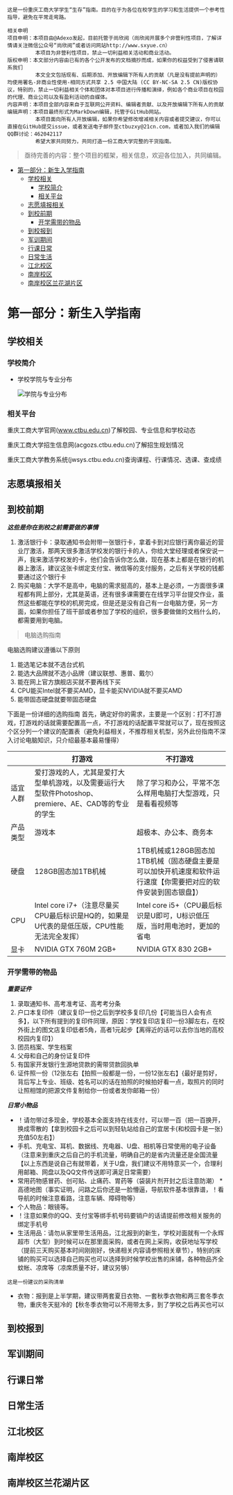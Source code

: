 ```
这是一份重庆工商大学学生“生存”指南。目的在于为各位在校学生的学习和生活提供一个参考性指导，避免在平常走弯路。
```

```
相关申明
项目申明：本项目由@Adexo发起，目前托管于尚欣阅（尚欣阅开展多个非营利性项目，了解详情请关注微信公众号“尚欣阅”或者访问网站http://www.sxyue.cn）
         本项目为非营利性项目，禁止一切利益相关活动和商业活动。
版权申明：本文部分内容由已有的各个公开发布的文档摘抄而成，如果你的权益受到了侵害请联系我们
         本文全文包括现有、后期添加、开放编辑下所有人的贡献（凡是没有提前声明的）均使用署名-非商业性使用-相同方式共享 2.5 中国大陆 (CC BY-NC-SA 2.5 CN)版权协议，特别的，禁止一切利益相关个体和团体对本项目进行传播和演绎，例如各个商业项目在校园的代理、商业公司以及有盈利活动的自媒体。
内容声明：本项目全部内容来自于互联网公开资料、编辑者贡献、以及开放编辑下所有人的贡献
编辑声明：本项目最终形式为MarkDown编辑，托管于GitHub网站。
         本项目面向所有人开放编辑，如果你希望修改增减相关内容或者提交建议，你可以直接在GitHub提交issue，或者发送电子邮件至ctbuzxy@21cn.com，或者加入我们的编辑QQ群讨论：462042117
         希望大家共同努力，共同打造一份工商大学完整的干货指南。
```
>亟待完善的内容：整个项目的框架，相关信息，欢迎各位加入，共同编辑。

<!-- TOC -->

- [第一部分：新生入学指南](#第一部分新生入学指南)
    - [学校相关](#学校相关)
        - [学校简介](#学校简介)
        - [相关平台](#相关平台)
    - [志愿填报相关](#志愿填报相关)
    - [到校前期](#到校前期)
        - [开学需带的物品](#开学需带的物品)
    - [到校报到](#到校报到)
    - [军训期间](#军训期间)
    - [行课日常](#行课日常)
    - [日常生活](#日常生活)
    - [江北校区](#江北校区)
    - [南岸校区](#南岸校区)
    - [南岸校区兰花湖片区](#南岸校区兰花湖片区)

<!-- /TOC -->

# 第一部分：新生入学指南

## 学校相关

### 学校简介
* 学校学院与专业分布
  
  ![学院与专业分布](http://wx2.sinaimg.cn/mw690/006ZZ573ly1fuhaim7hsgj30yg17cgoz.jpg)
### 相关平台

重庆工商大学官网(www.ctbu.edu.cn)了解校园、专业信息和学校动态

重庆工商大学招生信息网(acgozs.ctbu.edu.cn)了解招生规划情况

重庆工商大学教务系统(jwsys.ctbu.edu.cn)查询课程、行课情况、选课、查成绩

## 志愿填报相关

## 到校前期

***这些是你在到校之前需要做的事情***
1. 激活银行卡：录取通知书会附带一张银行卡，拿着卡到对应银行离你最近的营业厅激活，那两天很多激活学校发的银行卡的人，你给大堂经理或者保安说一声，我来激活学校发的卡，他们会告诉你怎么做，现在基本上都是在银行的机器上激活，建议这张卡绑定支付宝、微信等的支付服务，之后有关学校的钱都要通过这个银行卡
2. 购买电脑：大学不是高中，电脑的需求挺高的，基本上是必须，一方面很多课程都有网上部分，尤其是英语，还有很多课需要在在线学习平台提交作业，虽然这些都能在学校的机房完成，但是还是没有自己有一台电脑方便，另一方面，如果你担任了班干部或者参加了学校的组织，很多要做做的文档什么的，都需要用到电脑。
> 电脑选购指南

电脑选购建议遵循以下原则
1. 能选笔记本就不选台式机
2. 能选大品牌就不选小品牌（建议联想、惠普、戴尔）
3. 能在网上官方旗舰店买就不要再线下买
4. CPU能买Intel就不要买AMD，显卡能买NVIDIA就不要买AMD
5. 能带固态硬盘就要带固态硬盘

下面是一份详细的选购指南
首先，确定好你的需求，主要是一个区别：打不打游戏，打游戏的话就需要配置高一点，不打游戏的话配置平常就可以了，现在按照这个区分列一个建议的配置表（避免利益相关，不推荐相关机型，另外此份指南不深入讨论电脑知识，只介绍最基本最易懂得）

|     |打游戏|不打游戏|
|-----|-----|------|
|适宜人群|爱打游戏的人，尤其是爱打大型单机游戏，以及需要运行大型软件Photoshop、premiere、AE、CAD等的专业的学生|除了学习和办公，平常不怎么样用电脑打大型游戏，只是看看视频等|
|产品类型|游戏本|超极本、办公本、商务本|
|硬盘|128GB固态加1TB机械|1TB机械或128GB固态加1TB机械（固态硬盘主要是可以加快开机速度和软件运行速度【你需要把对应的软件安装到固态银盘】）|
|CPU|Intel core i7+（注意尽量买CPU最后标识是HQ的，如果是U代表的是低压版，CPU性能无法完全发挥）|Intel core i5+（CPU最后标识是U即可，U标识低压版，当时用电池时，更加的省电|
|显卡|NVIDIA GTX 760M 2GB+|NVIDIA GTX 830 2GB+|

### 开学需带的物品

***重要证件***

1. 录取通知书、高考准考证、高考考分条
2. 户口本复印件（建议复印一份之后到学校多复印几份【可能当日人会有点多】，以下所有提到的复印件同理，原因：学校复印店复印一份3脚左右，在校外街上的图文店复印低者5角，高者1元起步【离得近的话可以去你当地的高校校园内复印】）
3. 团员档案、学生档案
4. 父母和自己的身份证复印件
5. 有国家开发银行生源地贷款的需带贷款回执单
6. 证件照一份（12张左右【拍照一般都是一份，一份12张左右】{最好是剪好，背后写上专业、班级、姓名可以的话在拍照的时候拍好看一点，取照片的同时让照相馆的把源文件复制给你一份或者发你邮箱一份）

***日常小物品***

* ！请勿带过多现金，学校基本全面支持在线支付，可以带一百（把一百换开，换成零散的【拿到校园卡之后可以到轻轨站给自己的宜居卡{和校园卡是一张}充值50左右】）
* 手机、充电宝、耳机、数据线、充电器、U盘、相机等日常使用的电子设备（注意来到重庆之后自己的手机流量，明确自己的是省内流量还是全国流量【以上东西是说自己有就带着，关于U盘，我们建议不用特意买一个，合理利用邮箱、网盘以及QQ文件传送即可满足日常需要）
* 常用药物感冒药、创可贴、止痛药、胃药等（袋装片剂开封之后注意防潮）
 *高德地图（事实证明，问路之后你还是一脸懵逼，导航软件基本很靠谱，！看导航的时候注意看路，注意车辆、障碍物等）
* 个人物品：眼镜等。
* ！注意如果你的QQ、支付宝等绑手机号码要销户的话请提前修改相关服务的绑定手机号
* 生活用品：请勿从家里带生活用品，江北报到的新生，学校对面就有一个永辉超市（大型）到时候可以在那里面采购，或者在网上采购，收获地址写学校（提前三天购买基本时间刚刚好，快递相关内容请参照相关章节），特别的床铺的购买可以选择自己购买也可以选择到时候学校出售的床铺，各种物品齐全蚊帐、凉席等（凉席质量不好，建议另够）
```
这是一份建议的采购清单

```
* 衣物：报到是上半学期，建议带两套夏日衣物、一套秋季衣物和两三套冬季衣物，重庆冬天挺冷的【秋冬季衣物可以不用带太多，到了学校之后再买也可以 

## 到校报到

## 军训期间

## 行课日常

## 日常生活

## 江北校区

## 南岸校区


## 南岸校区兰花湖片区